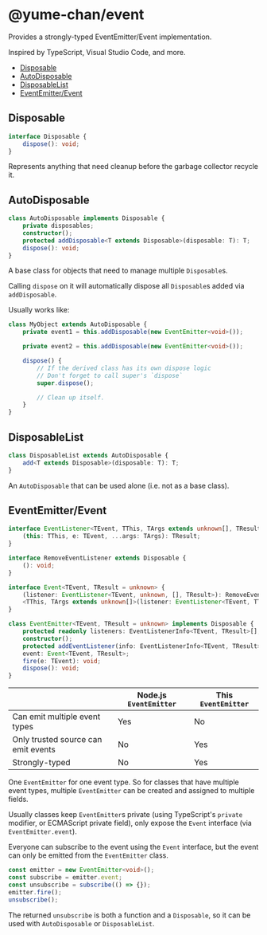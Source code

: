 # @yume-chan/event

Provides a strongly-typed EventEmitter/Event implementation.

Inspired by TypeScript, Visual Studio Code, and more.

- [Disposable](#disposable)
- [AutoDisposable](#autodisposable)
- [DisposableList](#disposablelist)
- [EventEmitter/Event](#eventemitterevent)

## Disposable

```ts
interface Disposable {
    dispose(): void;
}
```

Represents anything that need cleanup before the garbage collector recycle it.

## AutoDisposable

```ts
class AutoDisposable implements Disposable {
    private disposables;
    constructor();
    protected addDisposable<T extends Disposable>(disposable: T): T;
    dispose(): void;
}
```

A base class for objects that need to manage multiple `Disposable`s.

Calling `dispose` on it will automatically dispose all `Disposable`s added via `addDisposable`.

Usually works like:

```ts
class MyObject extends AutoDisposable {
    private event1 = this.addDisposable(new EventEmitter<void>());

    private event2 = this.addDisposable(new EventEmitter<void>());

    dispose() {
        // If the derived class has its own dispose logic
        // Don't forget to call super's `dispose`
        super.dispose();

        // Clean up itself.
    }
}
```

## DisposableList

```ts
class DisposableList extends AutoDisposable {
    add<T extends Disposable>(disposable: T): T;
}
```

An `AutoDisposable` that can be used alone (i.e. not as a base class).

## EventEmitter/Event

```ts
interface EventListener<TEvent, TThis, TArgs extends unknown[], TResult> {
    (this: TThis, e: TEvent, ...args: TArgs): TResult;
}

interface RemoveEventListener extends Disposable {
    (): void;
}

interface Event<TEvent, TResult = unknown> {
    (listener: EventListener<TEvent, unknown, [], TResult>): RemoveEventListener;
    <TThis, TArgs extends unknown[]>(listener: EventListener<TEvent, TThis, TArgs, TResult>, thisArg: TThis, ...args: TArgs): RemoveEventListener;
}

class EventEmitter<TEvent, TResult = unknown> implements Disposable {
    protected readonly listeners: EventListenerInfo<TEvent, TResult>[];
    constructor();
    protected addEventListener(info: EventListenerInfo<TEvent, TResult>): RemoveEventListener;
    event: Event<TEvent, TResult>;
    fire(e: TEvent): void;
    dispose(): void;
}

```

|                                     | Node.js `EventEmitter` | This `EventEmitter` |
| ----------------------------------- | ---------------------- | ------------------- |
| Can emit multiple event types       | Yes                    | No                  |
| Only trusted source can emit events | No                     | Yes                 |
| Strongly-typed                      | No                     | Yes                 |

One `EventEmitter` for one event type. So for classes that have multiple event types, multiple `EventEmitter` can be created and assigned to multiple fields.

Usually classes keep `EventEmitter`s private (using TypeScript's `private` modifier, or ECMAScript private field), only expose the `Event` interface (via `EventEmitter.event`).

Everyone can subscribe to the event using the `Event` interface, but the event can only be emitted from the `EventEmitter` class.

```ts
const emitter = new EventEmitter<void>();
const subscribe = emitter.event;
const unsubscribe = subscribe(() => {});
emitter.fire();
unsubscribe();
```

The returned `unsubscribe` is both a function and a `Disposable`, so it can be used with `AutoDisposable` or `DisposableList`.
